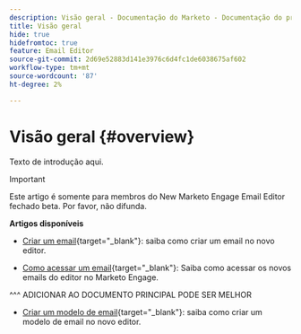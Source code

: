 ```yaml
---
description: Visão geral - Documentação do Marketo - Documentação do produto
title: Visão geral
hide: true
hidefromtoc: true
feature: Email Editor
source-git-commit: 2d69e52883d141e3976c6d4fc1de6038675af602
workflow-type: tm+mt
source-wordcount: '87'
ht-degree: 2%

---
```


# Visão geral {#overview}

Texto de introdução aqui.

>[!IMPORTANT]
>
>Este artigo é somente para membros do New Marketo Engage Email Editor fechado beta. Por favor, não difunda.

**Artigos disponíveis**

* [Criar um email](/help/marketo/product-docs/email-marketing/general/beta-new-email-editor/create-an-email.md){target="_blank"}: saiba como criar um email no novo editor.

* [Como acessar um email](/help/marketo/product-docs/email-marketing/general/beta-new-email-editor/how-to-access-an-email.md){target="_blank"}: Saiba como acessar os novos emails do editor no Marketo Engage.

^^^ ADICIONAR AO DOCUMENTO PRINCIPAL PODE SER MELHOR

* [Criar um modelo de email](/help/marketo/product-docs/email-marketing/general/beta-new-email-editor/create-an-email-template.md){target="_blank"}: saiba como criar um modelo de email no novo editor.
